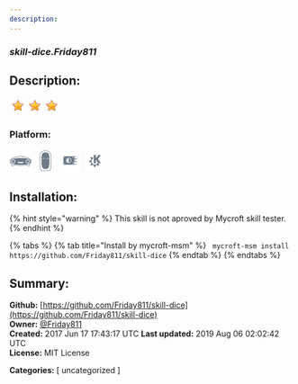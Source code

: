 ```yaml
---
description: 
---
```


### _skill-dice.Friday811_  
## Description:  
  
  
![](../.gitbook/assets/star.png)![](../.gitbook/assets/star.png)![](../.gitbook/assets/star.png)  
  
### Platform:  
 ![Mark I](../.gitbook/assets/mark-1-icon.png)  ![Mark II](../.gitbook/assets/mark-2-icon.png)  ![Picroft](../.gitbook/assets/picroft-icon.png)  ![plasmoid](../.gitbook/assets/kde.png)   
## Installation:  
{% hint style="warning" %}
This skill is not aproved by Mycroft skill tester.
{% endhint %}
    
{% tabs %}
{% tab title="Install by mycroft-msm" %}
``` mycroft-msm install https://github.com/Friday811/skill-dice```
{% endtab %}
  {% endtabs %}
    
## Summary:  
**Github:** [https://github.com/Friday811/skill-dice](https://github.com/Friday811/skill-dice)  
**Owner:** [@Friday811](https://github.com/Friday811)  
**Created:** 2017 Jun 17 17:43:17 UTC  **Last updated:** 2019 Aug 06 02:02:42 UTC  
**License:** MIT License  
  
**Categories:** [ uncategorized ]   
